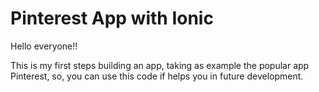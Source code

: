 # Pinterest App with Ionic

Hello everyone!!

This is my first steps building an app, taking as example the popular app Pinterest,
so, you can use this code if helps you in future development.
